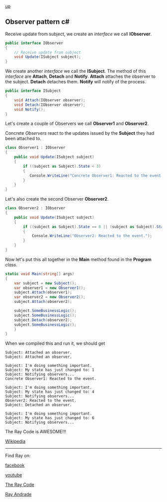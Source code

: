 [up](../README.md)

## Observer pattern c#


Receive update from subject, we create an *interface* we call **IObserver**.
```c#
public interface IObserver
{
    // Receive update from subject
    void Update(ISubject subject);
}
```
We create another *interface* we call the **ISubject**.
The method of this *interface* are **Attach**, **Detach** and **Notify**.
**Attach** attaches the observer to the subject.
**Detach** detaches them.
**Notify** will notify of the process.
```c#
public interface ISubject
{
    void Attach(IObserver observer);
    void Detach(IObserver observer);
    void Notify();
}
```
Let's create a couple of Observers we call **Observer1** and **Observer2**.

Concrete *Observers* react to the updates issued by the **Subject** they had been attached to.
```c#
class Observer1 : IObserver
{
    public void Update(ISubject subject)
    {            
        if ((subject as Subject).State < 3)
        {
           Console.WriteLine("Concrete Observer1: Reacted to the event.");
        }
    }
}
```

Let's also create the second Observer **Observer2**.
```c#
class Observer2 : IObserver
{
    public void Update(ISubject subject)
    {
        if ((subject as Subject).State == 0 || (subject as Subject).State >= 2)
        {
            Console.WriteLine("Observer2: Reacted to the event.");
        }
    }
}
```

Now let's put this all together in the **Main** method found in the **Program** *class*.
```c#
static void Main(string[] args)
{
    var subject = new Subject();
    var observer1 = new Observer1();
    subject.Attach(observer1);
    var observer2 = new Observer2();
    subject.Attach(observer2);

    subject.SomeBusinessLogic();
    subject.SomeBusinessLogic();
    subject.Detach(observer2);
    subject.SomeBusinessLogic();
    }
}
```
When we compiled this and run it, we should get
```run
Subject: Attached an observer.
Subject: Attached an observer.

Subject: I'm doing something important.
Subject: My state has just changed to: 1
Subject: Notifying observers...
Concrete Observer1: Reacted to the event.

Subject: I'm doing something important.
Subject: My state has just changed to: 4
Subject: Notifying observers...
Observer2: Reacted to the event.
Subject: Detached an observer.

Subject: I'm doing something important.
Subject: My state has just changed to: 6
Subject: Notifying observers...

```

The Ray Code is AWESOME!!!


[Wikipedia](https://en.wikipedia.org/wiki/Observer_pattern)

----------------------------------------------------------------------------------------------------

Find Ray on:

[facebook](https://www.facebook.com/TheRayCode/)

[youtube](https://www.youtube.com/user/AndradeRay/)

[The Ray Code](https://www.RayAndrade.com)

[Ray Andrade](https://www.RayAndrade.org)
